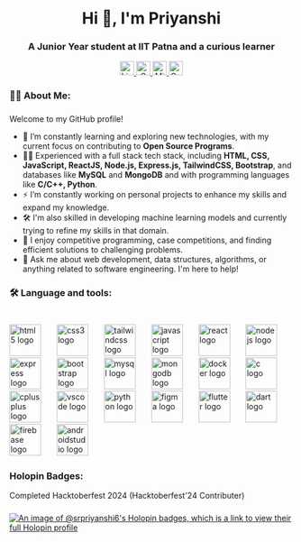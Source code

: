 <h1 align="center">Hi 👋, I'm Priyanshi</h1>
<h3 align="center">A Junior Year student at IIT Patna and a curious learner</h3>

<div align="center">
  <a href="https://www.linkedin.com/in/priyanshi-sablok-2242552b4" target="_blank">
    <img src="https://img.shields.io/badge/LinkedIn-%230077B5.svg?logo=linkedin&logoColor=white" height="25" alt="Linkedin Logo"  />
  </a>
  <a href="mailto:sabpriyanshi0604@gmail.com" target="_blank">
    <img src="https://img.shields.io/static/v1?message=Gmail&logo=gmail&label=&color=D14836&logoColor=white&labelColor=&style=for-the-badge" height="25" alt="Gmail logo"  />
  </a>
  <a href="mailto:2201cb41_priyanshi@iitp.ac.in" target="_blank">
    <img src="https://img.shields.io/static/v1?message=Outlook&logo=microsoft-outlook&label=&color=0078D4&logoColor=white&labelColor=&style=for-the-badge" height="25" alt="Microsoft-Outlook Logo"  />
  </a>
  <a href="https://codeforces.com/profile/priyanshi623" target="_blank">
    <img src="https://img.shields.io/badge/Codeforces-%231DA1F2.svg?logo=Codeforces&logoColor=white" height="25" alt="Codeforces Logo"  />
  </a>
</div>


### 👩‍💻  About Me: 

###

Welcome to my GitHub profile!
- 🌱 I’m constantly learning and exploring new technologies, with my current focus on contributing to **Open Source Programs**.
- 👩‍💻 Experienced with a full stack tech stack, including **HTML, CSS, JavaScript, ReactJS, Node.js, Express.js, TailwindCSS, Bootstrap**, and databases like **MySQL** and **MongoDB** and with programming languages like **C/C++, Python**.
- ⚡ I’m constantly working on personal projects to enhance my skills and expand my knowledge.
- 🛠️ I'm also skilled in developing machine learning models and currently trying to refine my skills in that domain.
- 🎯 I enjoy competitive programming, case competitions, and finding efficient solutions to challenging problems.
- 💬 Ask me about web development, data structures, algorithms, or anything related to software engineering. I'm here to help!</p>

### 🛠 Language and tools: 

###

<br clear="both">

<div align="left">
  <img src="https://cdn.jsdelivr.net/gh/devicons/devicon/icons/html5/html5-original.svg" height="56" alt="html5 logo"  />
  <img width="20" />
  <img src="https://cdn.jsdelivr.net/gh/devicons/devicon/icons/css3/css3-original.svg" height="56" alt="css3 logo"  />
  <img width="20" />
  <img src="https://skillicons.dev/icons?i=tailwind" height="56" alt="tailwindcss logo"  />
  <img width="20" />
  <img src="https://cdn.simpleicons.org/javascript/F7DF1E" height="56" alt="javascript logo"  />
  <img width="20" />
  <img src="https://cdn.simpleicons.org/react/61DAFB" height="56" alt="react logo"  />
  <img width="20" />
  <img src="https://cdn.simpleicons.org/nodedotjs/339933" height="56" alt="nodejs logo"  />
  <img width="20" />
  <img src="https://skillicons.dev/icons?i=express" height="56" alt="express logo"  />
  <img width="20" />
  <img src="https://cdn.simpleicons.org/bootstrap/7952B3" height="56" alt="bootstrap logo"  />
  <img width="20" />
  <img src="https://cdn.simpleicons.org/mysql/4479A1" height="56" alt="mysql logo"  />
  <img width="20" />
  <img src="https://cdn.simpleicons.org/mongodb/47A248" height="56" alt="mongodb logo"  />
  <img width="20" />
  <img src="https://cdn.jsdelivr.net/gh/devicons/devicon/icons/docker/docker-plain-wordmark.svg" height="56" alt="docker logo"  />
  <img width="20" />
  <img src="https://cdn.jsdelivr.net/gh/devicons/devicon/icons/c/c-original.svg" height="56" alt="c logo"  />
  <img width="20" />
  <img src="https://cdn.jsdelivr.net/gh/devicons/devicon/icons/cplusplus/cplusplus-original.svg" height="56" alt="cplusplus logo"  />
  <img width="20" />
  <img src="https://skillicons.dev/icons?i=vscode" height="56" alt="vscode logo"  />
  <img width="20" />
  <img src="https://cdn.jsdelivr.net/gh/devicons/devicon/icons/python/python-original.svg" height="56" alt="python logo"  />
  <img width="20" />
  <img src="https://cdn.jsdelivr.net/gh/devicons/devicon/icons/figma/figma-original.svg" height="56" alt="figma logo"  />
  <img width="20" />
  <img src="https://cdn.jsdelivr.net/gh/devicons/devicon/icons/flutter/flutter-original.svg" height="56" alt="flutter logo"  />
  <img width="20" />
  <img src="https://cdn.jsdelivr.net/gh/devicons/devicon/icons/dart/dart-original.svg" height="56" alt="dart logo"  />
  <img width="20" />
  <img src="https://cdn.jsdelivr.net/gh/devicons/devicon/icons/firebase/firebase-plain-wordmark.svg" height="56" alt="firebase logo"  />
  <img width="20" />
  <img src="https://cdn.simpleicons.org/androidstudio/3DDC84" height="56" alt="androidstudio logo"  />
</div>

### Holopin Badges:

Completed Hacktoberfest 2024 (Hacktoberfest'24 Contributer)
###
[![An image of @srpriyanshi6's Holopin badges, which is a link to view their full Holopin profile](https://holopin.me/srpriyanshi6)](https://holopin.io/@srpriyanshi6)


